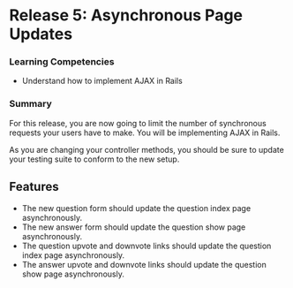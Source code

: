 # Release 5: Asynchronous Page Updates

### Learning Competencies

- Understand how to implement AJAX in Rails

### Summary

For this release, you are now going to limit the number of synchronous requests your users have to make. You will be implementing AJAX in Rails.

As you are changing your controller methods, you should be sure to update your testing suite to conform to the new setup.

## Features

- The new question form should update the question index page asynchronously.
- The new answer form should update the question show page asynchronously.
- The question upvote and downvote links should update the question index page asynchronously.
- The answer upvote and downvote links should update the question show page asynchronously.
